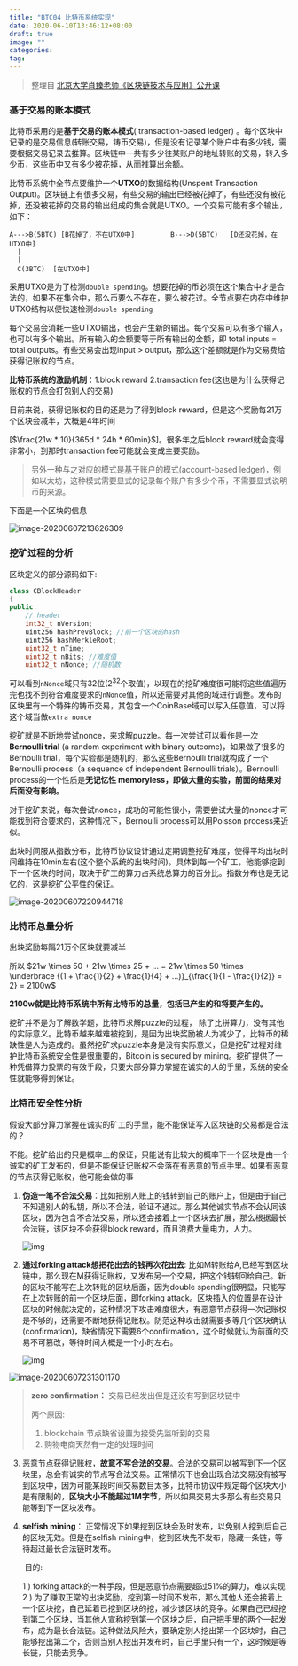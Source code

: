 ```yaml
---
title: "BTC04 比特币系统实现"
date: 2020-06-10T13:46:12+08:00
draft: true
image: ""
categories: 
tag:
---
```



> 整理自 [北京大学肖臻老师《区块链技术与应用》公开课](https://www.bilibili.com/video/BV1Vt411X7JF?from=search&seid=14488407572640514229)



### 基于交易的账本模式

比特币采用的是**基于交易的账本模式**( transaction-based ledger) 。每个区块中记录的是交易信息(转账交易，铸币交易)，但是没有记录某个账户中有多少钱，需要根据交易记录去推算。区块链中一共有多少往某账户的地址转账的交易，转入多少币，这些币中又有多少被花掉，从而推算出余额。

比特币系统中全节点要维护一个**UTXO**的数据结构(Unspent Transaction Output)。区块链上有很多交易，有些交易的输出已经被花掉了，有些还没有被花掉，还没被花掉的交易的输出组成的集合就是UTXO。一个交易可能有多个输出，如下：

```
A--->B(5BTC) [B花掉了，不在UTXO中]         B--->D(5BTC)   [D还没花掉，在UTXO中]
  |
  |
  C(3BTC)  [在UTXO中]
```

采用UTXO是为了检测`double spending`。想要花掉的币必须在这个集合中才是合法的，如果不在集合中，那么币要么不存在，要么被花过。全节点要在内存中维护UTXO结构以便快速检测`double spending`



每个交易会消耗一些UTXO输出，也会产生新的输出。每个交易可以有多个输入，也可以有多个输出。所有输入的金额要等于所有输出的金额，即 total inputs = total outputs。有些交易会出现input > output，那么这个差额就是作为交易费给获得记账权的节点。



**比特币系统的激励机制**：1.block reward     2.transaction fee(这也是为什么获得记账权的节点会打包别人的交易)

目前来说，获得记账权的目的还是为了得到block reward，但是这个奖励每21万个区块会减半，大概是4年时间

[$\frac{21w * 10}{365d * 24h * 60min}$]。很多年之后block reward就会变得非常小，到那时transaction fee可能就会变成主要奖励。



> 另外一种与之对应的模式是基于账户的模式(account-based ledger)，例如以太坊，这种模式需要显式的记录每个账户有多少个币，不需要显式说明币的来源。



下面是一个区块的信息

![image-20200607213626309](https://gitee.com//tiansir-wg/blogimg/raw/master/imgs/20200607213626.png)

### 挖矿过程的分析

区块定义的部分源码如下:

```c++
class CBlockHeader
{
public:
    // header
    int32_t nVersion;
    uint256 hashPrevBlock; //前一个区块的hash
    uint256 hashMerkleRoot;
    uint32_t nTime;
    uint32_t nBits; //难度值
    uint32_t nNonce; //随机数
```

可以看到`nNonce`域只有32位($2^{32}$个取值)，以现在的挖矿难度很可能将这些值遍历完也找不到符合难度要求的`nNonce`值，所以还需要对其他的域进行调整。发布的区块里有一个特殊的铸币交易，其包含一个CoinBase域可以写入任意值，可以将这个域当做`extra nonce`



挖矿就是不断地尝试nonce，来求解puzzle。每一次尝试可以看作是一次**Bernoulli trial**     (a random experiment with binary outcome)，如果做了很多的Bernoulli trial，每个实验都是随机的，那么这些Bernoulli trial就构成了一个Bernoulli process（a sequence of independent Bernoulli trials）。Bernoulli process的一个性质是**无记忆性 memoryless，即做大量的实验，前面的结果对后面没有影响。** 



对于挖矿来说，每次尝试nonce，成功的可能性很小，需要尝试大量的nonce才可能找到符合要求的，这种情况下，Bernoulli process可以用Poisson process来近似。



出块时间服从指数分布，比特币协议设计通过定期调整挖矿难度，使得平均出块时间维持在10min左右(这个整个系统的出块时间)。具体到每一个矿工，他能够挖到下一个区块的时间，取决于矿工的算力占系统总算力的百分比。指数分布也是无记忆的，这是挖矿公平性的保证。

![image-20200607220944718](https://gitee.com//tiansir-wg/blogimg/raw/master/imgs/20200607220944.png)

### 比特币总量分析

出块奖励每隔21万个区块就要减半

所以 $21w \times 50 + 21w \times 25 + ... = 21w \times 50 \times \underbrace {(1 + \frac{1}{2} + \frac{1}{4} + ...)}_{\frac{1}{1 - \frac{1}{2}} = 2}  = 2100w$

**2100w就是比特币系统中所有比特币的总量，包括已产生的和将要产生的。**

挖矿并不是为了解数学题，比特币求解puzzle的过程， 除了比拼算力，没有其他的实际意义。比特币越来越难被挖到，是因为出块奖励被人为减少了，比特币的稀缺性是人为造成的。虽然挖矿求puzzle本身是没有实际意义，但是挖矿过程对维护比特币系统安全性是很重要的，Bitcoin is secured by mining。挖矿提供了一种凭借算力投票的有效手段，只要大部分算力掌握在诚实的人的手里，系统的安全性就能够得到保证。


### **比特币安全性分析**

假设大部分算力掌握在诚实的矿工的手里，能不能保证写入区块链的交易都是合法的？

不能。挖矿给出的只是概率上的保证，只能说有比较大的概率下一个区块是由一个诚实的矿工发布的，但是不能保证记账权不会落在有恶意的节点手里。如果有恶意的节点获得记账权，他可能会做的事

1. **伪造一笔不合法交易**：比如把别人账上的钱转到自己的账户上，但是由于自己不知道别人的私钥，所以不合法，验证不通过。那么其他诚实节点不会认同该区块，因为包含不合法交易，所以还会接着上一个区块去扩展，那么根据最长合法链，该区块不会获得block reward，而且浪费大量电力，人力。

   ![img](https://gitee.com//tiansir-wg/blogimg/raw/master/imgs/20200607230423.png)

2. **通过forking attack想把花出去的钱再次花出去**: 比如M转账给A,已经写到区块链中，那么现在M获得记账权，又发布另一个交易，把这个钱转回给自己。新的区块不能写在上次转账的区块后面，因为double spending很明显，只能写在上次转账的前一个区块后面，即forking attack。区块插入的位置是在设计区块的时候就决定的，这种情况下攻击难度很大，有恶意节点获得一次记账权是不够的，还需要不断地获得记账权。防范这种攻击就需要多等几个区块确认(confirmation)，缺省情况下需要6个confirmation，这个时候就认为前面的交易不可篡改，等待时间大概是一个小时左右。

   ![img](https://gitee.com//tiansir-wg/blogimg/raw/master/imgs/20200607230731.png)

![image-20200607231301170](https://gitee.com//tiansir-wg/blogimg/raw/master/imgs/20200607231301.png)

> **zero confirmation：** 交易已经发出但是还没有写到区块链中
>
> 两个原因:
>
> 1. blockchain 节点缺省设置为接受先监听到的交易
> 2. 购物电商天然有一定的处理时间

3. 恶意节点获得记账权，**故意不写合法的交易**。合法的交易可以被写到下一个区块里，总会有诚实的节点写合法交易。正常情况下也会出现合法交易没有被写到区块中，因为可能某段时间交易数目太多，比特币协议中规定每个区块大小是有限制的，**区块大小不能超过1M字节**，所以如果交易太多那么有些交易只能等到下一区块发布。

4. **selfish mining**： 正常情况下如果挖到区块会及时发布，以免别人挖到后自己的区块无效。但是在selfish mining中，挖到区块先不发布，隐藏一条链，等待超过最长合法链时发布。

   ​          目的:

    1  ) forking attack的一种手段，但是恶意节点需要超过51%的算力，难以实现
    2 ) 为了赚取正常的出块奖励，挖到第一时间不发布，那么其他人还会接着上一个区块挖，自己延着已挖到区块的挖，减少该区块的竞争。如果自己已经挖到第二个区块，当其他人宣称挖到第一个区块之后，自己把手里的两个一起发布，成为最长合法链。这种做法风险大，要确定别人挖出第一个区块时，自己能够挖出第二个，否则当别人挖出并发布时，自己手里只有一个，这时候是等长链，只能去竞争。